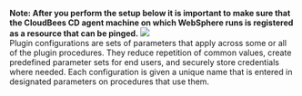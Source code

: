 <b>Note: After you perform the setup below it is important to make sure that the CloudBees CD agent machine on which WebSphere runs is registered as a resource that can be pinged.</b>
<img src="../../plugins/EC-WebSphere/images/Config/parameters.png" /><br />
Plugin configurations are sets of parameters that apply across some or all of the plugin procedures.
They reduce repetition of common values, create predefined parameter sets for end users,
and securely store credentials where needed.
Each configuration is given a unique name that is entered in designated parameters on procedures that use them.
